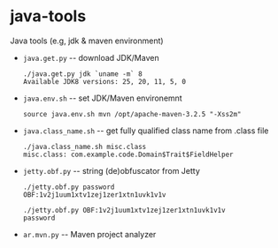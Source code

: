# java-tools
Java tools (e.g, jdk &amp; maven environment)

* `java.get.py` -- download JDK/Maven  
  ```
  ./java.get.py jdk `uname -m` 8
  Available JDK8 versions: 25, 20, 11, 5, 0
  ```

* `java.env.sh` -- set JDK/Maven environemnt  
  ```
  source java.env.sh mvn /opt/apache-maven-3.2.5 "-Xss2m"
  ```

* `java.class_name.sh` -- get fully qualified class name from .class file  

  ```
  ./java.class_name.sh misc.class
  misc.class: com.example.code.Domain$Trait$FieldHelper
  ```

* `jetty.obf.py` -- string (de)obfuscator from Jetty

  ```
  ./jetty.obf.py password
  OBF:1v2j1uum1xtv1zej1zer1xtn1uvk1v1v
  ```
  ```
  ./jetty.obf.py OBF:1v2j1uum1xtv1zej1zer1xtn1uvk1v1v
  password
  ```

* `ar.mvn.py` -- Maven project analyzer  

